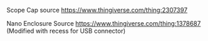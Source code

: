Scope Cap source https://www.thingiverse.com/thing:2307397

Nano Enclosure Source https://www.thingiverse.com/thing:1378687  (Modified with recess for USB connector)